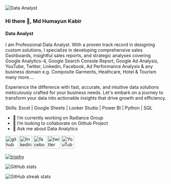 
![Data Analyst](https://media.licdn.com/dms/image/v2/D5616AQEFzUm19n2LSA/profile-displaybackgroundimage-shrink_350_1400/profile-displaybackgroundimage-shrink_350_1400/0/1725087156315?e=1733356800&v=beta&t=GbVzlsMAnDu4LT2tkR-Za8X2YSmw-JXpoegUSW9uQfc)
### Hi there 👋, Md Humayun Kabir
#### Data Analyst
I am Professional Data Analyst. With a proven track record in designing custom solutions, I specialize in developing comprehensive sales Dashboards, insightful sales reports, and strategic analyses covering Google Analytics-4, Google Search Console Report, Google Ad Analysis, YouTube, Twitter, Linkedin, Facebook, Ad Performance Analysis & any business domain e.g. Composite Garments, Heathcare, Hotel & Tourism many more....

Experience the difference with fast, accurate, and intuitive data solutions meticulously crafted for your business needs. Let's embark on a journey to transform your data into actionable insights that drive growth and efficiency.

Skills: Excel | Google Sheets | Looker Studio | Power BI | Python | SQL

- 🔭 I’m currently working on Radiance Group 
- 👯 I’m looking to collaborate on Github Project 
- 💬 Ask me about Data Analytics 


[<img src='https://cdn.jsdelivr.net/npm/simple-icons@3.0.1/icons/github.svg' alt='github' height='40'>](https://github.com/hkabir51)  [<img src='https://cdn.jsdelivr.net/npm/simple-icons@3.0.1/icons/linkedin.svg' alt='linkedin' height='40'>](https://www.linkedin.com/in/hkabir51/)  [<img src='https://cdn.jsdelivr.net/npm/simple-icons@3.0.1/icons/facebook.svg' alt='facebook' height='40'>](https://www.facebook.com/hkabir51)  [<img src='https://cdn.jsdelivr.net/npm/simple-icons@3.0.1/icons/twitter.svg' alt='twitter' height='40'>](https://twitter.com/hkabir51)  [<img src='https://cdn.jsdelivr.net/npm/simple-icons@3.0.1/icons/youtube.svg' alt='YouTube' height='40'>](https://www.youtube.com/channel/ElectronicBarta)  

[![trophy](https://github-profile-trophy.vercel.app/?username=hkabir51)](https://github.com/ryo-ma/github-profile-trophy)

![GitHub stats](https://github-readme-stats.vercel.app/api?username=hkabir51&show_icons=true)  

![GitHub streak stats](https://streak-stats.demolab.com/?user=hkabir51)  

